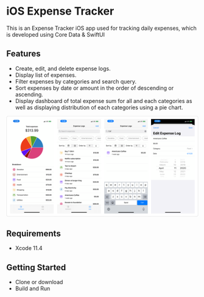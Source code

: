 # iOS Expense Tracker 
This is an Expense Tracker iOS app used for tracking daily expenses, which is developed using Core Data & SwiftUI 
## Features
* Create, edit, and delete expense logs.
* Display list of expenses.
* Filter expenses by categories and search query.
* Sort expenses by date or amount in the order of descending or ascending.
* Display dashboard of total expense sum for all and each categories as well as displaying distribution of each categories using a pie chart.




![Alt text](./promo.png?raw=true "Building Expense Tracker iOS App with Core Data & SwiftUI")



## Requirements
- Xcode 11.4

## Getting Started
- Clone or download
- Build and Run
